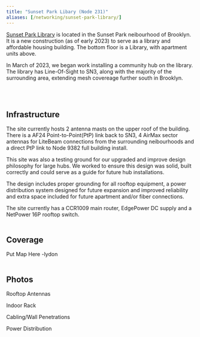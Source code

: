 ```yaml
---
title: "Sunset Park Libary (Node 231)"
aliases: [/networking/sunset-park-library/]
---
```


[Sunset Park Library](https://www.nycmesh.net/map/nodes/231 "Sunset Park Library") is located in the Sunset Park neibourhood of Brooklyn. It is a new construction (as of early 2023) to serve as a library and affordable housing building. The bottom floor is a Library, with apartment units above.

In March of 2023, we began work installing a community hub on the library. The library has Line-Of-Sight to SN3, along with the majority of the surrounding area, extending mesh covereage further south in Brooklyn.

<br><br>

## Infrastructure

The site currently hosts 2 antenna masts on the upper roof of the building.
There is a AF24 Point-to-Point(PtP) link back to SN3, 4 AirMax sector antennas for LiteBeam connections from the surrounding neibourhoods and a direct PtP link to Node 9382 full building install.

This site was also a testing ground for our upgraded and improve design philosophy for large hubs. We worked to ensure this design was solid, built correctly and could serve as a guide for future hub installations. 

The design includes proper grounding for all rooftop equipment, a power distribution system designed for future expansion and improved reliability and extra space included for future apartment and/or fiber connections.

The site currently has a CCR1009 main router, EdgePower DC supply and a NetPower 16P rooftop switch.
<br><br>
## Coverage
Put Map Here -lydon
<br><br>
## Photos

Rooftop Antennas

Indoor Rack

Cabling/Wall Penetrations

Power Distribution

